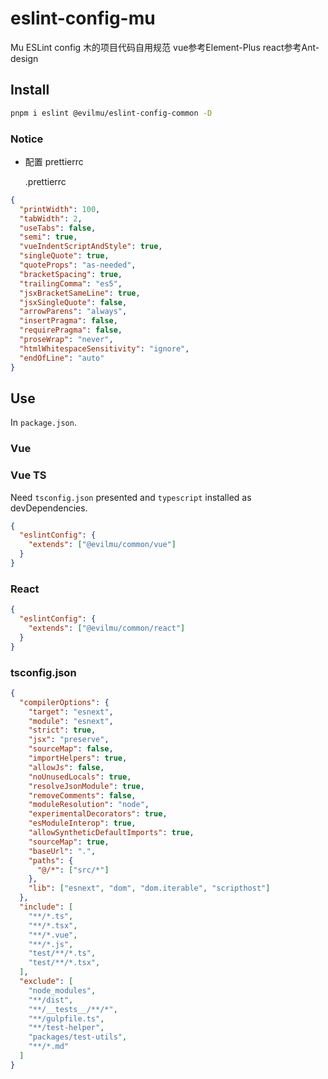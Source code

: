 # eslint-config-mu

Mu ESLint config
木的项目代码自用规范
vue参考Element-Plus
react参考Ant-design

## Install


```bash
pnpm i eslint @evilmu/eslint-config-common -D
```

### Notice



- 配置 prettierrc

  .prettierrc

```json
{
  "printWidth": 100,
  "tabWidth": 2,
  "useTabs": false,
  "semi": true,
  "vueIndentScriptAndStyle": true,
  "singleQuote": true,
  "quoteProps": "as-needed",
  "bracketSpacing": true,
  "trailingComma": "es5", 
  "jsxBracketSameLine": true,
  "jsxSingleQuote": false,
  "arrowParens": "always",
  "insertPragma": false,
  "requirePragma": false,
  "proseWrap": "never",
  "htmlWhitespaceSensitivity": "ignore",
  "endOfLine": "auto"
}
```

## Use

In `package.json`.


### Vue

### Vue TS

Need `tsconfig.json` presented and `typescript` installed as devDependencies.

```json
{
  "eslintConfig": {
    "extends": ["@evilmu/common/vue"]
  }
}
```
### React

```json
{
  "eslintConfig": {
    "extends": ["@evilmu/common/react"]
  }
}
```

### tsconfig.json

```json
{
  "compilerOptions": {
    "target": "esnext",
    "module": "esnext",
    "strict": true,
    "jsx": "preserve",
    "sourceMap": false,
    "importHelpers": true,
    "allowJs": false,
    "noUnusedLocals": true,
    "resolveJsonModule": true,
    "removeComments": false,
    "moduleResolution": "node",
    "experimentalDecorators": true,
    "esModuleInterop": true,
    "allowSyntheticDefaultImports": true,
    "sourceMap": true,
    "baseUrl": ".",
    "paths": {
      "@/*": ["src/*"]
    },
    "lib": ["esnext", "dom", "dom.iterable", "scripthost"]
  },
  "include": [
    "**/*.ts",
    "**/*.tsx",
    "**/*.vue",
    "**/*.js",
    "test/**/*.ts",
    "test/**/*.tsx",
  ],
  "exclude": [
    "node_modules",
    "**/dist",
    "**/__tests__/**/*",
    "**/gulpfile.ts",
    "**/test-helper",
    "packages/test-utils",
    "**/*.md"
  ]
}
```